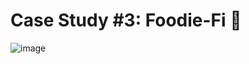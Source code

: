 # Case Study #3: Foodie-Fi 🥑

![image](https://8weeksqlchallenge.com/images/case-study-designs/3.png)
